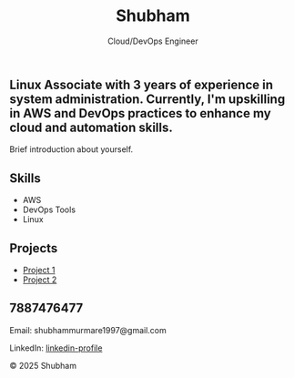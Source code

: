 <!DOCTYPE html>
<html lang="en">
<head>
    <meta charset="UTF-8">
    <meta name="viewport" content="width=device-width, initial-scale=1.0">
    <link rel="stylesheet" href="styles.css">
</head>
<body>
    <header>
        <h1>Shubham</h1>
        <p>Cloud/DevOps Engineer</p>
    </header>
    <section id="bio">
        <h2>Linux Associate with 3 years of experience in system administration. Currently, I'm upskilling in AWS and DevOps practices to enhance my cloud and automation skills.

</h2>
        <p>Brief introduction about yourself.</p>
    </section>
    <section id="skills">
        <h2>Skills</h2>
        <ul>
            <li>AWS</li>
            <li>DevOps Tools</li>
            <li>Linux</li>
            <!-- Add more skills as needed -->
        </ul>
    </section>
    <section id="projects">
        <h2>Projects</h2>
        <ul>
            <li><a href="https://github.com/ShubhamMurmare1/project1">Project 1</a></li>
            <li><a href="https://github.com/ShubhamMurmare1/project2">Project 2</a></li>
            <!-- Add more projects as needed -->
        </ul>
    </section>
    <section id="contact">
        <h2>7887476477</h2>
        <p>Email: shubhammurmare1997@gmail.com</p>
        <p>LinkedIn: <a href="https://www.linkedin.com/in/shubham-murmare-a071a51b2">linkedin-profile</a></p>
    </section>
    <footer>
        <p>&copy; 2025 Shubham</p>
    </footer>
</body>
</html>
